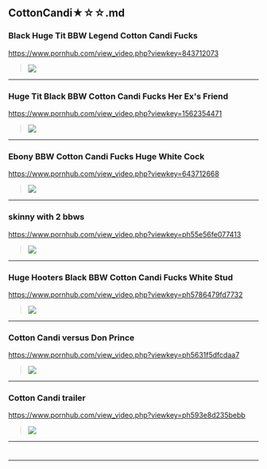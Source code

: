 ## CottonCandi★☆☆.md
### Black Huge Tit BBW Legend Cotton Candi Fucks
https://www.pornhub.com/view_video.php?viewkey=843712073
>![](https://ci.phncdn.com/videos/201407/24/29874152/original/(m=ecuKGgaaaa)(mh=3tCUsVerFCp8z7ux)2.jpg)
---
### Huge Tit Black BBW Cotton Candi Fucks Her Ex's Friend
https://www.pornhub.com/view_video.php?viewkey=1562354471
>![](https://ci.phncdn.com/videos/201312/20/21107601/original/(m=ecuKGgaaaa)(mh=LZAYYCrmPAmFwK50)7.jpg)
---
### Ebony BBW Cotton Candi Fucks Huge White Cock
https://www.pornhub.com/view_video.php?viewkey=643712668
>![](https://ci.phncdn.com/videos/201301/17/9022291/original/(m=ecuKGgaaaa)(mh=R5UPAczrq1ZR_3y1)12.jpg)
---
### skinny with 2 bbws
https://www.pornhub.com/view_video.php?viewkey=ph55e56fe077413
>![](https://ci.phncdn.com/videos/201509/01/56449451/original/(m=ecuKGgaaaa)(mh=wBjshKia71DiI6zP)14.jpg)
---
### Huge Hooters Black BBW Cotton Candi Fucks White Stud
https://www.pornhub.com/view_video.php?viewkey=ph5786479fd7732
>![](https://ci.phncdn.com/videos/201607/13/82139961/original/(m=ecuKGgaaaa)(mh=nAydkDJGG3fVcxsq)15.jpg)
---
### Cotton Candi versus Don Prince
https://www.pornhub.com/view_video.php?viewkey=ph5631f5dfcdaa7
>![](https://ci.phncdn.com/videos/201510/29/60510121/original/(m=ecuKGgaaaa)(mh=UIW8ELBzTTaZ9p2a)11.jpg)
---
### Cotton Candi trailer
https://www.pornhub.com/view_video.php?viewkey=ph593e8d235bebb
>![](https://ci.phncdn.com/videos/201706/12/120165311/original/(m=ecuKGgaaaa)(mh=r2MBsadVmfipfX6s)12.jpg)
---
### 

>![]()
---
